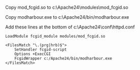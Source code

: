 Copy mod_fcgid.so to c:\Apache24\modules\mod_fcgid.so

Copy modharbour.exe to c:\Apache24/bin/modharbour.exe

Add these lines at the bottom of c:\Apache24\conf\httpd.conf

```
LoadModule fcgid_module modules/mod_fcgid.so

<FilesMatch "\.(prg|hrb)$">
    SetHandler fcgid-script
    Options +ExecCGI
    FcgidWrapper c:/Apache24/bin/modharbour.exe
</FilesMatch>
```
